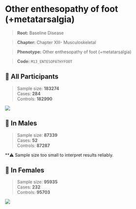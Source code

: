 # Other enthesopathy of foot (+metatarsalgia)

> **Root:** Baseline Disease  

> **Chapter:** Chapter XIII- Musculoskeletal  

> **Phenotype:** Other enthesopathy of foot (+metatarsalgia)  

> **Code:** `M13_ENTESOPATHYFOOT`

## 🧪 All Participants  
> Sample size: **183274**  
> Cases: **284**  
> Controls: **182990**
<img src="/Disease/Figures/ALL/Incidence/M13_ENTESOPATHYFOOT.png"/>
<CsvTable src="/Disease_Data/ALL/Incidence/COX_M13_ENTESOPATHYFOOT.csv" label="🔍 View full results" />

## 👨 In Males  
> Sample size: **87339**  
> Cases: **52**  
> Controls: **87287**

**⚠️ Sample size too small to interpret results reliably.


## 👩 In Females  
> Sample size: **95935**  
> Cases: **232**  
> Controls: **95703**
<img src="/Disease/Figures/Female/Incidence/M13_ENTESOPATHYFOOT.png"/>
<CsvTable src="/Disease_Data/Female/Incidence/COX_M13_ENTESOPATHYFOOT.csv" label="🔍 View full results" />
